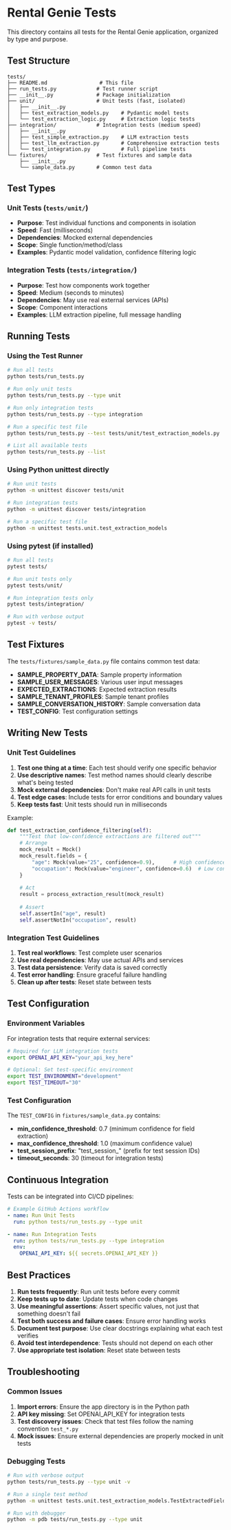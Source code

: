 # Rental Genie Tests

This directory contains all tests for the Rental Genie application, organized by type and purpose.

## Test Structure

```
tests/
├── README.md                 # This file
├── run_tests.py             # Test runner script
├── __init__.py              # Package initialization
├── unit/                    # Unit tests (fast, isolated)
│   ├── __init__.py
│   ├── test_extraction_models.py    # Pydantic model tests
│   └── test_extraction_logic.py     # Extraction logic tests
├── integration/             # Integration tests (medium speed)
│   ├── __init__.py
│   ├── test_simple_extraction.py    # LLM extraction tests
│   ├── test_llm_extraction.py       # Comprehensive extraction tests
│   └── test_integration.py          # Full pipeline tests
└── fixtures/                # Test fixtures and sample data
    ├── __init__.py
    └── sample_data.py       # Common test data
```

## Test Types

### Unit Tests (`tests/unit/`)
- **Purpose**: Test individual functions and components in isolation
- **Speed**: Fast (milliseconds)
- **Dependencies**: Mocked external dependencies
- **Scope**: Single function/method/class
- **Examples**: Pydantic model validation, confidence filtering logic

### Integration Tests (`tests/integration/`)
- **Purpose**: Test how components work together
- **Speed**: Medium (seconds to minutes)
- **Dependencies**: May use real external services (APIs)
- **Scope**: Component interactions
- **Examples**: LLM extraction pipeline, full message handling

## Running Tests

### Using the Test Runner

```bash
# Run all tests
python tests/run_tests.py

# Run only unit tests
python tests/run_tests.py --type unit

# Run only integration tests
python tests/run_tests.py --type integration

# Run a specific test file
python tests/run_tests.py --test tests/unit/test_extraction_models.py

# List all available tests
python tests/run_tests.py --list
```

### Using Python unittest directly

```bash
# Run unit tests
python -m unittest discover tests/unit

# Run integration tests
python -m unittest discover tests/integration

# Run a specific test file
python -m unittest tests.unit.test_extraction_models
```

### Using pytest (if installed)

```bash
# Run all tests
pytest tests/

# Run unit tests only
pytest tests/unit/

# Run integration tests only
pytest tests/integration/

# Run with verbose output
pytest -v tests/
```

## Test Fixtures

The `tests/fixtures/sample_data.py` file contains common test data:

- **SAMPLE_PROPERTY_DATA**: Sample property information
- **SAMPLE_USER_MESSAGES**: Various user input messages
- **EXPECTED_EXTRACTIONS**: Expected extraction results
- **SAMPLE_TENANT_PROFILES**: Sample tenant profiles
- **SAMPLE_CONVERSATION_HISTORY**: Sample conversation data
- **TEST_CONFIG**: Test configuration settings

## Writing New Tests

### Unit Test Guidelines

1. **Test one thing at a time**: Each test should verify one specific behavior
2. **Use descriptive names**: Test method names should clearly describe what's being tested
3. **Mock external dependencies**: Don't make real API calls in unit tests
4. **Test edge cases**: Include tests for error conditions and boundary values
5. **Keep tests fast**: Unit tests should run in milliseconds

Example:
```python
def test_extraction_confidence_filtering(self):
    """Test that low-confidence extractions are filtered out"""
    # Arrange
    mock_result = Mock()
    mock_result.fields = {
        "age": Mock(value="25", confidence=0.9),      # High confidence
        "occupation": Mock(value="engineer", confidence=0.6)  # Low confidence
    }
    
    # Act
    result = process_extraction_result(mock_result)
    
    # Assert
    self.assertIn("age", result)
    self.assertNotIn("occupation", result)
```

### Integration Test Guidelines

1. **Test real workflows**: Test complete user scenarios
2. **Use real dependencies**: May use actual APIs and services
3. **Test data persistence**: Verify data is saved correctly
4. **Test error handling**: Ensure graceful failure handling
5. **Clean up after tests**: Reset state between tests

## Test Configuration

### Environment Variables

For integration tests that require external services:

```bash
# Required for LLM integration tests
export OPENAI_API_KEY="your_api_key_here"

# Optional: Set test-specific environment
export TEST_ENVIRONMENT="development"
export TEST_TIMEOUT="30"
```

### Test Configuration

The `TEST_CONFIG` in `fixtures/sample_data.py` contains:

- **min_confidence_threshold**: 0.7 (minimum confidence for field extraction)
- **max_confidence_threshold**: 1.0 (maximum confidence value)
- **test_session_prefix**: "test_session_" (prefix for test session IDs)
- **timeout_seconds**: 30 (timeout for integration tests)

## Continuous Integration

Tests can be integrated into CI/CD pipelines:

```yaml
# Example GitHub Actions workflow
- name: Run Unit Tests
  run: python tests/run_tests.py --type unit

- name: Run Integration Tests
  run: python tests/run_tests.py --type integration
  env:
    OPENAI_API_KEY: ${{ secrets.OPENAI_API_KEY }}
```

## Best Practices

1. **Run tests frequently**: Run unit tests before every commit
2. **Keep tests up to date**: Update tests when code changes
3. **Use meaningful assertions**: Assert specific values, not just that something doesn't fail
4. **Test both success and failure cases**: Ensure error handling works
5. **Document test purpose**: Use clear docstrings explaining what each test verifies
6. **Avoid test interdependence**: Tests should not depend on each other
7. **Use appropriate test isolation**: Reset state between tests

## Troubleshooting

### Common Issues

1. **Import errors**: Ensure the app directory is in the Python path
2. **API key missing**: Set OPENAI_API_KEY for integration tests
3. **Test discovery issues**: Check that test files follow the naming convention `test_*.py`
4. **Mock issues**: Ensure external dependencies are properly mocked in unit tests

### Debugging Tests

```bash
# Run with verbose output
python tests/run_tests.py --type unit -v

# Run a single test method
python -m unittest tests.unit.test_extraction_models.TestExtractedField.test_valid_extracted_field

# Run with debugger
python -m pdb tests/run_tests.py --type unit
```
